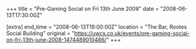 +++
title = "Pre-Gaming Social on Fri 13th June 2008"
date = "2008-06-13T17:30:00Z"

[extra]
end_time = "2008-06-13T19:00:00Z"
location = "The Bar, Rootes Social Building"
original = "https://uwcs.co.uk/events/pre-gaming-social-on-fri-13th-june-2008-1474489010486/"
+++




